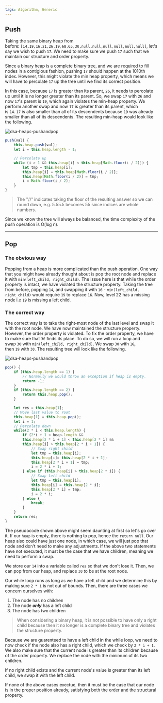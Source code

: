 ```yaml
---
tags: Algorithm, Generic
---
```

## Push

Taking the same binary heap from before: `[14,19,16,21,26,19,68,65,30,null,null,null,null,null,null]`, let's say we wish to push `17`. We need to make sure we push `17` such that we maintain our structure and order property.

Since a binary heap is a complete binary tree, and we are required to fill nodes in a contigious fashion, pushing `17` should happen at the 1010th index. However, this might violate the min heap property, which means we will have to percolate `17` up the tree until we find its correct position.

In this case, because `17` is greater than its parent, `26`, it needs to percolate up until it is no longer greater than its parent. So, we swap `17` with `26` and now `17`'s parent is `19`, which again violates the min-heap property. We perform another swap and now `17` is greater than its parent, which is `14`. `17` is also smaller than all of its descendents because `19` was already smaller than all of its descendents. The resulting min-heap would look like the following.

![dsa-heaps-pushandpop](https://imagedelivery.net/CLfkmk9Wzy8_9HRyug4EVA/62bed605-429f-4c70-6eeb-5d88328c7300/sharpen=1)

```javascript
push(val) {
    this.heap.push(val);
    let i = this.heap.length - 1;

    // Percolate up
    while (i > 1 && this.heap[i] < this.heap[Math.floor(i / 2)]) {
        let tmp = this.heap[i];
        this.heap[i] = this.heap[Math.floor(i / 2)];
        this.heap[Math.floor(i / 2)] = tmp;
        i = Math.floor(i / 2);
    }
}
```

> The "//" indicates taking the floor of the resulting answer so we can round down, e.g. 5.55.5 becomes 55 since indices are whole numbers.

Since we know the tree will always be balanced, the time complexity of the push operation is O(log n).

---

## Pop

### The obvious way

Popping from a heap is more complicated than the push operation. One way that you might have already thought about is pop the root node and replace it with `min(left_child, right_child)`. The issue here is that while the order property is intact, we have violated the structure property. Taking the tree from before, popping `14`, and swapping it with `16` - `min(left_child, right_child)` would require `19` to replace `16`. Now, level 22 has a missing node i.e `19` is missing a left child.

### The correct way

The correct way is to take the right-most node of the last level and swap it with the root node. We have now maintained the structure property. However, the order property is violated. To fix the order property, we have to make sure that `30` finds its place. To do so, we will run a loop and swap `30` with `min(left_child, right_child)`. We swap `30` with `16`, then `19` with `30`. The resulting tree will look like the following.

![dsa-heaps-pushandpop](https://imagedelivery.net/CLfkmk9Wzy8_9HRyug4EVA/c9b06f3d-0661-4fce-f281-3922384e3100/sharpen=1)

```javascript
pop() {
    if (this.heap.length == 1) {
        // Normally we would throw an exception if heap is empty.
        return -1;
    }
    if (this.heap.length == 2) {
        return this.heap.pop();
    }

    let res = this.heap[1];
    // Move last value to root
    this.heap[1] = this.heap.pop();
    let i = 1;
    // Percolate down
    while(2 * i < this.heap.length) {
        if (2*i + 1 < heap.length &&
        this.heap[2 * i + 1] < this.heap[2 * i] &&
        this.heap[i] > this.heap[2 * i + 1]) {
            // Swap right child
            let tmp = this.heap[i];
            this.heap[i]= this.heap[2 * i + 1];
            this.heap[2 * i + 1] = tmp;
            i = 2 * i + 1;
        } else if (this.heap[i] > this.heap[2 * i]) {
            // Swap left child
            let tmp = this.heap[i];
            this.heap[i] = this.heap[2 * i];
            this.heap[2 * i] = tmp;
            i = 2 * i;
        } else {
            break;
        }
    }
    return res;
}
```

The pseudocode shown above might seem daunting at first so let's go over it. If our `heap` is empty, there is nothing to pop, hence the `return null`. Our heap also could have just one node, in which case, we will just pop that node and don't need to make any adjustments. If the above two statements have not executed, it must be the case that we have children, meaning we need to perform a swap.

We store our `14` into a variable called `res` so that we don't lose it. Then, we can pop from our heap, and replace `30` to be at the root node.

Our while loop runs as long as we have a left child and we determine this by making sure `2 * i` is not out of bounds. Then, there are three cases we concern ourselves with:

1. The node has no children
2. The node _**only**_ has a left child
3. The node has two children

> When considering a binary heap, it is not possible to have only a right child because then it no longer is a complete binary tree and violates the structure property.

Because we are guarenteed to have a left child in the while loop, we need to now check if the node also has a right child, which we check by `2 * i + 1`. We also make sure that the current node is greater than its children because of the order property. We replace the node with the minimum of its two children.

If no right child exists and the current node's value is greater than its left child, we swap it with the left child.

If none of the above cases exectue, then it must be the case that our node is in the proper position already, satisfying both the order and the structural property.